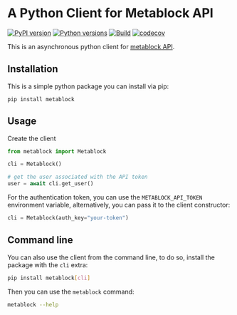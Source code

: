 # A Python Client for Metablock API

[![PyPI version](https://badge.fury.io/py/metablock.svg)](https://badge.fury.io/py/metablock)
[![Python versions](https://img.shields.io/pypi/pyversions/metablock.svg)](https://pypi.org/project/metablock)
[![Build](https://github.com/quantmind/metablock-py/workflows/build/badge.svg)](https://github.com/quantmind/metablock-py/actions?query=workflow%3Abuild)
[![codecov](https://codecov.io/gh/quantmind/metablock-py/branch/main/graph/badge.svg?token=EAdSVpD0Af)](https://codecov.io/gh/quantmind/metablock-py)

This is an asynchronous python client for [metablock API](https://api.metablock.io/v1/docs).

## Installation

This is a simple python package you can install via pip:

```
pip install metablock
```

## Usage

Create the client

```python
from metablock import Metablock

cli = Metablock()

# get the user associated with the API token
user = await cli.get_user()
```

For the authentication token, you can use the `METABLOCK_API_TOKEN` environment variable,
alternatively, you can pass it to the client constructor:

```python
cli = Metablock(auth_key="your-token")
```


## Command line

You can also use the client from the command line, to do so, install the package with the `cli` extra:

```bash
pip install metablock[cli]
```

Then you can use the `metablock` command:

```bash
metablock --help
```
